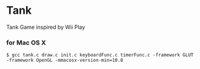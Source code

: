 # Tank
Tank Game inspired by Wii Play
### for Mac OS X
`$ gcc tank.c draw.c init.c keyboardFunc.c timerFunc.c -framework GLUT -framework OpenGL -mmacosx-version-min=10.8`
